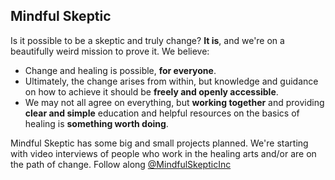 ## Mindful Skeptic

Is it possible to be a skeptic and truly change? **It is**, and we're on a beautifully weird mission to prove it. We believe:
- Change and healing is possible, **for everyone**.
- Ultimately, the change arises from within, but knowledge and guidance on how to achieve it should be **freely and openly accessible**.
- We may not all agree on everything, but **working together** and providing **clear and simple** education and helpful resources on the basics of healing is **something worth doing**.

Mindful Skeptic has some big and small projects planned. We're starting with video interviews of people who work in the healing arts and/or are on the path of change. Follow along [@MindfulSkepticInc](https://www.instagram.com/MindfulSkepticInc)